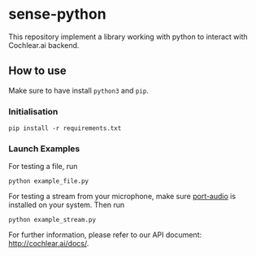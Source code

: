 # sense-python

This repository implement a library working with python to interact with Cochlear.ai backend.


## How to use

Make sure to have install `python3` and `pip`.

### Initialisation

```
pip install -r requirements.txt
```

### Launch Examples

For testing a file, run 
```
python example_file.py
```

For testing a stream from your microphone, make sure  [port-audio](http://www.portaudio.com/) is installed on your system.
Then run 
```
python example_stream.py
```

For further information, please refer to our API document: http://cochlear.ai/docs/.
